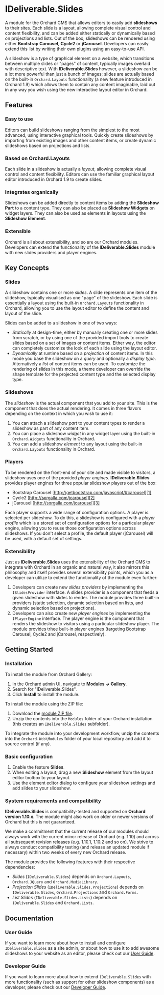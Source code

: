 # IDeliverable.Slides

A module for the Orchard CMS that allows editors to easily add **slideshows** to their sites. Each slide is a layout, allowing complete visual control and content flexibility, and can be added either statically or dynamically based on projections and lists. Out of the box, slideshows can be rendered using either **Bootstrap Carousel**, **Cycle2** or **jCarousel**. Developers can easily extend this list by writing their own plugins using an easy-to-use API.

A slideshow is a type of graphical element on a website, which transitions between multiple slides or "pages" of content, typically images overlaid with descriptive text. With **IDeliverable.Slides** however, a slideshow can be a lot more powerful than just a bunch of images; slides are actually based on the built-in `Orchard.Layouts` functionality (a new feature introduced in Orchard 1.9) which allows them to contain any content imaginable, laid out in any way you wish using the new interactive layout editor in Orchard.

## Features

### Easy to use

Editors can build slideshows ranging from the simplest to the most advanced, using interactive graphical tools. Quickly create slideshows by importing from existing images and other content items, or create dynamic slideshows based on projections and lists.

### Based on Orchard.Layouts

Each slide in a slideshow is actually a *layout*, allowing complete visual control and content flexibility. Editors can use the familiar graphical layout editor introduced in Orchard 1.9 to create slides.

### Integrates organically

Slideshows can be added directly to content items by adding the **Slideshow Part** to a content type. They can also be placed as **Slideshow Widgets** on widget layers. They can also be used as elements in layouts using the **Slideshow Element**.

### Extensible

Orchard is all about extensibility, and so are our Orchard modules. Developers can extend the functionality of the **IDeliverable.Slides** module with new slides providers and player engines.

## Key Concepts

### Slides

A slideshow contains one or more *slides*. A slide represents one item of the slideshow, typically visualised as one "page" of the slideshow. Each slide is essentially a layout using the built-in `Orchard.Layouts` functionality in Orchard, allowing you to use the layout editor to define the content and layout of the slide.

Slides can be added to a slideshow in one of two ways:

- *Statically* at design-time, either by manually creating one or more slides from scratch, or by using one of the provided import tools to create slides based on a set of images or content items. Either way, the editor can completely customize the look of each slide using the layout editor.
- *Dynamically* at runtime based on a *projection* of content items. In this mode you base the slideshow on a *query* and optionally a *display type*. Alternatively a *list* of content items can be used. To customize the rendering of slides in this mode, a theme developer can override the shape template for the projected content type and the selected display type.

### Slideshows

The *slideshow* is the actual component that you add to your site. This is the component that does the actual rendering. It comes in three flavors depending on the context in which you wish to use it:

1. You can attach a slideshow *part* to your content types to render a slideshow as part of any content item.
2. You can place a slideshow *widget* in any widget layer using the built-in `Orchard.Widgets` functionality in Orchard.
3. You can add a slideshow *element* to any layout using the built-in `Orchard.Layouts` functionality in Orchard.

### Players

To be rendered on the front-end of your site and made visible to visitors, a slideshow uses one of the provided *player engines*. **IDeliverable.Slides** provides player engines for three popular slideshow players out of the box:

- Bootstrap Carousel [http://getbootstrap.com/javascript/#carousel][1]
- Cycle2 [http://sorgalla.com/jcarousel][2]
- jCarousel [http://sorgalla.com/jcarousel][3]

Each player supports a wide range of configuration options. A player is selected per slideshow. To do this, a slideshow is configured with a *player profile* which is a stored set of configuration options for a particular player engine, allowing you to reuse those configuration options across slideshows. If you don't select a profile, the default player (jCarousel) will be used, with a default set of settings.


  [1]: http://getbootstrap.com/javascript/#carousel
  [2]: http://jquery.malsup.com/cycle2/
  [3]: http://sorgalla.com/jcarousel/

### Extensibility

Just as **IDeliverable.Slides** uses the extensibility of the Orchard CMS to integrate with Orchard in an organic and natural way, it also mirrors this philosophy and itself provides several extensibility points, which you as a developer can utilize to extend the functionality of the module even further:

1. Developers can create new *slides providers* by implementing the `ISlidesProvider` interface. A slides provider is a component that feeds a given slideshow with slides to render. The module provides three built-in providers (static selection, dynamic selection based on lists, and dynamic selection based on projections).
2. Developers can also create new *player engines* by implementing the `IPlayerEngine` interface. The player engine is the component that renders the slideshow to visitors using a particular slideshow player. The module provides trhee built-in player engines (targeting Bootstrap Carousel, Cycle2 and jCarousel, respectively).

## Getting Started

### Installation

To install the module from Orchard Gallery:

1. In the Orchard admin UI, navigate to **Modules -> Gallery**.
1. Search for "IDeliverable.Slides".
1. Click **Install** to install the module.

To install the module using the ZIP file:

1. Download the [module ZIP file][1].
1. Unzip the contents into the `Modules` folder of your Orchard installation (this creates an `IDeliverable.Slides` subfolder).

To integrate the module into your development workflow, unzip the contents into the `Orchard.Web\Modules` folder of your local repository and add it to source control (if any).


  [1]: https://github.com/IDeliverable/IDeliverable.Slides/archive/orchard_1.10.x.zip

### Basic configuration

1. Enable the feature **Slides**.
1. When editing a layout, drag a new **Slideshow** element from the layout editor toolbox to your layout.
1. Use the element editor dialog to configure your slideshow settings and add slides to your slideshow.

### System requirements and compatibility

**IDeliverable.Slides** is compatibility-tested and supported on **Orchard version 1.10.x**. The module might also work on older or newer versions of Orchard but this is not guaranteed.

We make a commitment that the current release of our modules should always work with the current minor release of Orchard (e.g. 1.10) and across all subsequent revision releases (e.g. 1.10.1, 1.10.2 and so on). We strive to always conduct compatibility testing (and release an updated module if necessary) within two weeks of every new Orchard release.

The module provides the following features with their respective dependencies:

- *Slides* (`IDeliverable.Slides`) depends on `Orchard.Layouts`, `Orchard.JQuery` and `Orchard.MediaLibrary`.
- *Projection Slides* (`IDeliverable.Slides.Projections`) depends on `IDeliverable.Slides`, `Orchard.Projections` and `Orchard.Forms`.
- *List Slides* (`IDeliverable.Slides.Lists`) depends on `IDeliverable.Slides` and `Orchard.Lists`.

## Documentation

### User Guide

If you want to learn more about how to install and configure `IDeliverable.Slides` as a site admin, or about how to use it to add awesome slideshows to your website as an editor, please check out our [User Guide](http://www.ideliverable.com/documentation/ideliverable-slides/user-guide).

### Developer Guide

If you want to learn more about how to extend `IDeliverable.Slides` with more functionality (such as support for other slideshow components) as a developer, please check out our [Developer Guide](http://www.ideliverable.com/documentation/ideliverable-slides/developer-guide).